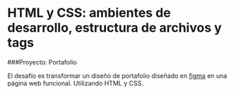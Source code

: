 # HTML y CSS: ambientes de desarrollo, estructura de archivos y tags


###Proyecto: Portafolio


El desafío es transformar un diseño de portafolio diseñado en [figma](https://www.figma.com/design/D464FfN417KSWJHIUVpMnX/Portafolio---Curso?node-id=0-1&t=zs5fJLAFL8j7T2ZF-0) en una página web funcional. Utilizando HTML y CSS.

